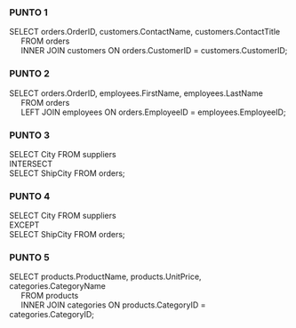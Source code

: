 ### PUNTO 1
SELECT orders.OrderID, customers.ContactName, customers.ContactTitle<br />
&ensp;&ensp;&ensp;FROM orders<br />
&ensp;&ensp;&ensp;INNER JOIN customers ON orders.CustomerID = customers.CustomerID;

### PUNTO 2
SELECT orders.OrderID, employees.FirstName, employees.LastName<br />
&ensp;&ensp;&ensp;FROM orders<br />
&ensp;&ensp;&ensp;LEFT JOIN employees ON orders.EmployeeID = employees.EmployeeID;

### PUNTO 3
SELECT City FROM suppliers<br />
INTERSECT<br />
SELECT ShipCity FROM orders;

### PUNTO 4
SELECT City FROM suppliers<br />
EXCEPT<br />
SELECT ShipCity FROM orders;

### PUNTO 5
SELECT products.ProductName, products.UnitPrice, categories.CategoryName<br />
&ensp;&ensp;&ensp;FROM products<br />
&ensp;&ensp;&ensp;INNER JOIN categories ON products.CategoryID = categories.CategoryID;
